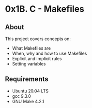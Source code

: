 # 0x1B. C - Makefiles

## About

This project covers concepts on:

* What Makefiles are
* When, why and how to use Makefiles
* Explicit and implicit rules
* Setting variables

## Requirements

* Ubuntu 20.04 LTS
* gcc 9.3.0
* GNU Make 4.2.1

